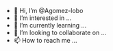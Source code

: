 - 👋 Hi, I’m @Agomez-lobo
- 👀 I’m interested in ...
- 🌱 I’m currently learning ...
- 💞️ I’m looking to collaborate on ...
- 📫 How to reach me ...

<!---
Agomez-lobo/Agomez-lobo is a ✨ special ✨ repository because its `README.md` (this file) appears on your GitHub profile.
You can click the Preview link to take a look at your changes.
--->
